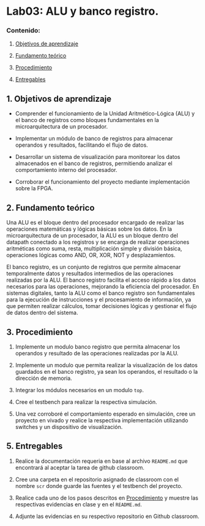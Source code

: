 # Lab03: ALU y banco registro.

### Contenido:

1. [Objetivos de aprendizaje](#1-objetivos-de-aprendizaje)

2. [Fundamento teórico](#2-fundamento-teórico)

3. [Procedimiento](#3-procedimiento)

4. [Entregables](#5-entregables)


## 1. Objetivos de aprendizaje

* Comprender el funcionamiento de la Unidad Aritmético-Lógica (ALU) y el banco de registros como bloques fundamentales en la microarquitectura de un procesador.

* Implementar un módulo de banco de registros para almacenar operandos y resultados, facilitando el flujo de datos.

* Desarrollar un sistema de visualización para monitorear los datos almacenados en el banco de registros, permitiendo analizar el comportamiento interno del procesador.

* Corroborar el funcionamiento del proyecto mediante implementación sobre la FPGA.


## 2. Fundamento teórico

Una ALU es el bloque dentro del procesador encargado de realizar las operaciones matemáticas y lógicas básicas sobre los datos. En la microarquitectura de un procesador, la ALU es un bloque dentro del datapath conectado a los registros y se encarga de realizar operaciones aritméticas como suma, resta, multiplicación simple y división básica, operaciones lógicas como AND, OR, XOR, NOT y desplazamientos. 

El banco registro, es un conjunto de registros que permite almacenar temporalmente datos y resultados intermedios de las operaciones realizadas por la ALU. El banco registro facilita el acceso rápido a los datos necesarios para las operaciones, mejorando la eficiencia del procesador. En sistemas digitales, tanto la ALU como el banco registro son fundamentales para la ejecución de instrucciones y el procesamiento de información, ya que permiten realizar cálculos, tomar decisiones lógicas y gestionar el flujo de datos dentro del sistema.





## 3. Procedimiento



1. Implemente un modulo banco registro que permita almacenar los operandos y resultado de las operaciones realizadas por la ALU.

2. Implemente un modulo que permita realizar la visualización de los datos guardados en el banco registro, ya sean los operandos, el resultado o la dirección de memoria.

3. Integrar los módulos necesarios en un modulo `top`.

4. Cree el testbench para realizar la respectiva simulación.

5. Una vez corroboré el comportamiento esperado en simulación, cree un proyecto en vivado y realice la respectiva implementación utilizando switches y un dispositivo de visualización.



## 5. Entregables

1. Realice la documentación requeria en base al archivo ```README.md``` que encontrará al aceptar la tarea de github classroom.

2. Cree una carpeta en el repositorio asignado de classroom con el nombre ```scr``` donde guarde las fuentes y el testbench del proyecto.

3. Realice cada uno de los pasos descritos en [Procedimiento](#3-procedimiento) y muestre las respectivas evidencias en clase y en el ```README.md```.

4. Adjunte las evidencias en su respectivo repositorio en Github classroom.